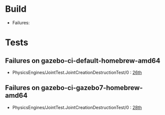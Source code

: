 # Build

* Failures: 

# Tests

## Failures on gazebo-ci-default-homebrew-amd64

* PhysicsEngines/JointTest.JointCreationDestructionTest/0 : [26th](https://bitbucket.org/osrf/gazebo/wiki/buildcop/2016/10/26)

## Failures on gazebo-ci-gazebo7-homebrew-amd64

* PhysicsEngines/JointTest.JointCreationDestructionTest/0 : [28th](https://bitbucket.org/osrf/gazebo/wiki/buildcop/2016/10/28)
